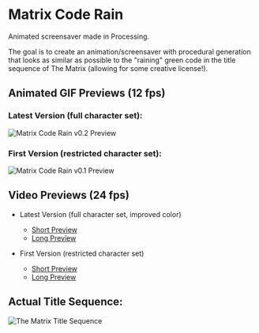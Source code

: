 # Matrix Code Rain
Animated screensaver made in Processing.

The goal is to create an animation/screensaver with procedural generation that looks as similar as possible to the "raining" green code in the title sequence of The Matrix (allowing for some creative license!).

## Animated GIF Previews (12 fps)
### Latest Version (full character set):
![Matrix Code Rain v0.2 Preview](./img/matrix-code-rain-v0.2-preview.gif)

### First Version (restricted character set):
![Matrix Code Rain v0.1 Preview](./img/matrix-code-rain-v0.1-preview.gif)


## Video Previews (24 fps)
* Latest Version (full character set, improved color)
	* [Short Preview](https://github.com/coding418/matrix-code-rain/blob/main/matrix-code-rain-v0.2-preview.mp4?raw=true)
	* [Long Preview](https://github.com/coding418/matrix-code-rain/blob/main/matrix-code-rain-v0.2-long.mp4?raw=true)

* First Version (restricted character set)
	* [Short Preview](https://github.com/coding418/matrix-code-rain/blob/main/matrix-code-rain-v0.1-preview.mp4?raw=true)
	* [Long Preview](https://github.com/coding418/matrix-code-rain/blob/main/matrix-code-rain-v0.1-long.mp4?raw=true)


## Actual Title Sequence:
![The Matrix Title Sequence](./img/title-sequence.gif)